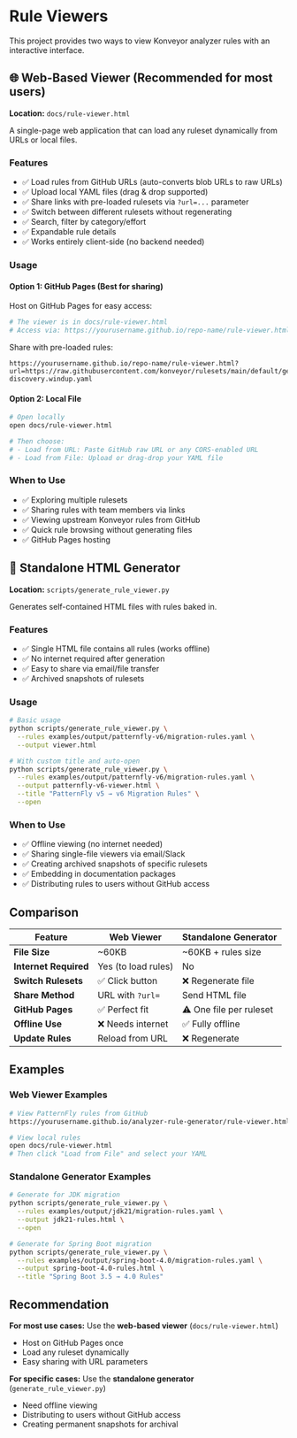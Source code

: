 # Rule Viewers

This project provides two ways to view Konveyor analyzer rules with an interactive interface.

## 🌐 Web-Based Viewer (Recommended for most users)

**Location:** `docs/rule-viewer.html`

A single-page web application that can load any ruleset dynamically from URLs or local files.

### Features

- ✅ Load rules from GitHub URLs (auto-converts blob URLs to raw URLs)
- ✅ Upload local YAML files (drag & drop supported)
- ✅ Share links with pre-loaded rulesets via `?url=...` parameter
- ✅ Switch between different rulesets without regenerating
- ✅ Search, filter by category/effort
- ✅ Expandable rule details
- ✅ Works entirely client-side (no backend needed)

### Usage

#### Option 1: GitHub Pages (Best for sharing)

Host on GitHub Pages for easy access:

```bash
# The viewer is in docs/rule-viewer.html
# Access via: https://yourusername.github.io/repo-name/rule-viewer.html
```

Share with pre-loaded rules:
```
https://yourusername.github.io/repo-name/rule-viewer.html?url=https://raw.githubusercontent.com/konveyor/rulesets/main/default/generated/00-discovery.windup.yaml
```

#### Option 2: Local File

```bash
# Open locally
open docs/rule-viewer.html

# Then choose:
# - Load from URL: Paste GitHub raw URL or any CORS-enabled URL
# - Load from File: Upload or drag-drop your YAML file
```

### When to Use

- ✅ Exploring multiple rulesets
- ✅ Sharing rules with team members via links
- ✅ Viewing upstream Konveyor rules from GitHub
- ✅ Quick rule browsing without generating files
- ✅ GitHub Pages hosting

## 📄 Standalone HTML Generator

**Location:** `scripts/generate_rule_viewer.py`

Generates self-contained HTML files with rules baked in.

### Features

- ✅ Single HTML file contains all rules (works offline)
- ✅ No internet required after generation
- ✅ Easy to share via email/file transfer
- ✅ Archived snapshots of rulesets

### Usage

```bash
# Basic usage
python scripts/generate_rule_viewer.py \
  --rules examples/output/patternfly-v6/migration-rules.yaml \
  --output viewer.html

# With custom title and auto-open
python scripts/generate_rule_viewer.py \
  --rules examples/output/patternfly-v6/migration-rules.yaml \
  --output patternfly-v6-viewer.html \
  --title "PatternFly v5 → v6 Migration Rules" \
  --open
```

### When to Use

- ✅ Offline viewing (no internet needed)
- ✅ Sharing single-file viewers via email/Slack
- ✅ Creating archived snapshots of specific rulesets
- ✅ Embedding in documentation packages
- ✅ Distributing rules to users without GitHub access

## Comparison

| Feature | Web Viewer | Standalone Generator |
|---------|-----------|---------------------|
| **File Size** | ~60KB | ~60KB + rules size |
| **Internet Required** | Yes (to load rules) | No |
| **Switch Rulesets** | ✅ Click button | ❌ Regenerate file |
| **Share Method** | URL with `?url=` | Send HTML file |
| **GitHub Pages** | ✅ Perfect fit | ⚠️ One file per ruleset |
| **Offline Use** | ❌ Needs internet | ✅ Fully offline |
| **Update Rules** | Reload from URL | ❌ Regenerate |

## Examples

### Web Viewer Examples

```bash
# View PatternFly rules from GitHub
https://yourusername.github.io/analyzer-rule-generator/rule-viewer.html?url=https://raw.githubusercontent.com/konveyor/rulesets/main/default/generated/camel3/30-component-changes.groovy.windup.yaml

# View local rules
open docs/rule-viewer.html
# Then click "Load from File" and select your YAML
```

### Standalone Generator Examples

```bash
# Generate for JDK migration
python scripts/generate_rule_viewer.py \
  --rules examples/output/jdk21/migration-rules.yaml \
  --output jdk21-rules.html \
  --open

# Generate for Spring Boot migration
python scripts/generate_rule_viewer.py \
  --rules examples/output/spring-boot-4.0/migration-rules.yaml \
  --output spring-boot-4.0-rules.html \
  --title "Spring Boot 3.5 → 4.0 Rules"
```

## Recommendation

**For most use cases:** Use the **web-based viewer** (`docs/rule-viewer.html`)
- Host on GitHub Pages once
- Load any ruleset dynamically
- Easy sharing with URL parameters

**For specific cases:** Use the **standalone generator** (`generate_rule_viewer.py`)
- Need offline viewing
- Distributing to users without GitHub access
- Creating permanent snapshots for archival
